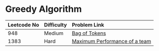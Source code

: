 # Greedy Algorithm



| Leetcode No | Difficulty | Problem Link |
| :--- | :--- | :--- |
| 948 | Medium | [Bag of Tokens](../leetcode-medium/leetcode-948-bag-of-tokens.md) |
| 1383 | Hard | [Maximum Performance of a team](../leetcode-hard/leetcode-1383-maximum-performance-of-a-team.md) |

